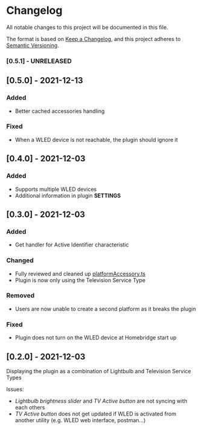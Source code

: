# Changelog
All notable changes to this project will be documented in this file.

The format is based on [Keep a Changelog](https://keepachangelog.com/en/1.0.0/),
and this project adheres to [Semantic Versioning](https://semver.org/spec/v2.0.0.html).

### [0.5.1] - UNRELEASED

## [0.5.0] - 2021-12-13
### Added
- Better cached accessories handling

### Fixed
- When a WLED device is not reachable, the plugin should ignore it

## [0.4.0] - 2021-12-03
### Added
- Supports multiple WLED devices
- Additional information in plugin **SETTINGS**

## [0.3.0] - 2021-12-03
### Added
- Get handler for Active Identifier characteristic

### Changed
- Fully reviewed and cleaned up [platformAccessory.ts](src/platformAccessory.ts)
- Plugin is now only using the Television Service Type

### Removed
- Users are now unable to create a second platform as it breaks the plugin 

### Fixed
- Plugin does not turn on the WLED device at Homebridge start up

## [0.2.0] - 2021-12-03

Displaying the plugin as a combination of Lightbulb and Television Service Types

Issues:
- *Lightbulb brightness slider* and *TV Active button* are not syncing with each others
- *TV Active button* does not get updated if WLED is activated from another utility (e.g. WLED web interface, postman...)